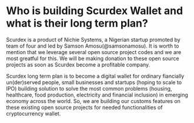 # Who is building Scurdex Wallet and what is their long term plan?

Scurdex is a product of Nichie Systems, a Nigerian startup promoted by team of four and led by Samson Amosu(@samsonamosu). It is worth to mention that we leverage several open source project codes and we are most greatful for this. We will be making donation to these open source projects as soon as Scurdex become a profitable company.

Scurdex long term plan is to become a digital wallet for ordinary fiancially un(der)served people, small businesses and startups (hoping to scale to IPO) building solution to solve the most common problems (housing, healthcare, food production, electricity and financial inclusion) in emerging economy across the world. So, we are building our customs features on these existing open source projects for needed functionalities of cryptocurrency wallet.  
